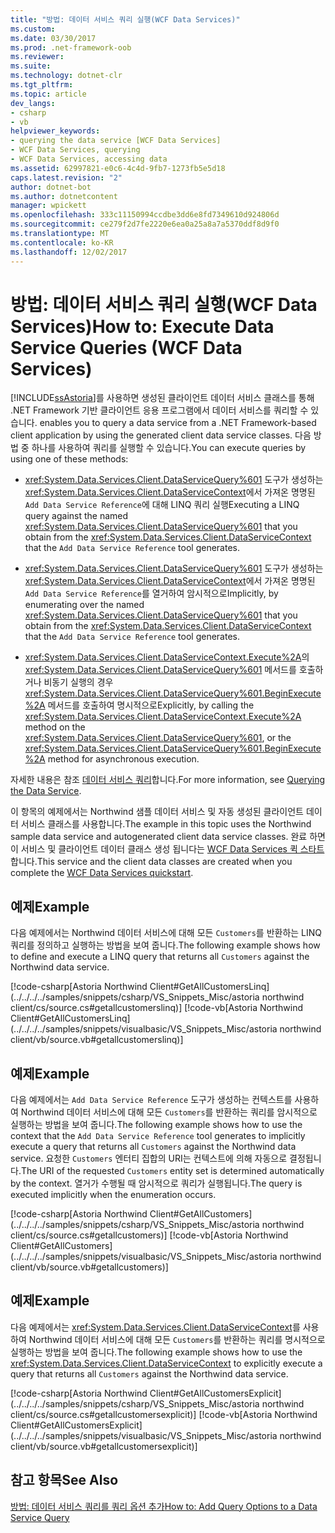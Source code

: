 ```yaml
---
title: "방법: 데이터 서비스 쿼리 실행(WCF Data Services)"
ms.custom: 
ms.date: 03/30/2017
ms.prod: .net-framework-oob
ms.reviewer: 
ms.suite: 
ms.technology: dotnet-clr
ms.tgt_pltfrm: 
ms.topic: article
dev_langs:
- csharp
- vb
helpviewer_keywords:
- querying the data service [WCF Data Services]
- WCF Data Services, querying
- WCF Data Services, accessing data
ms.assetid: 62997821-e0c6-4c4d-9fb7-1273fb5e5d18
caps.latest.revision: "2"
author: dotnet-bot
ms.author: dotnetcontent
manager: wpickett
ms.openlocfilehash: 333c11150994ccdbe3dd6e8fd7349610d924806d
ms.sourcegitcommit: ce279f2d7fe2220e6ea0a25a8a7a5370ddf8d9f0
ms.translationtype: MT
ms.contentlocale: ko-KR
ms.lasthandoff: 12/02/2017
---
```

# <a name="how-to-execute-data-service-queries-wcf-data-services"></a><span data-ttu-id="06789-102">방법: 데이터 서비스 쿼리 실행(WCF Data Services)</span><span class="sxs-lookup"><span data-stu-id="06789-102">How to: Execute Data Service Queries (WCF Data Services)</span></span>
[!INCLUDE[ssAstoria](../../../../includes/ssastoria-md.md)]<span data-ttu-id="06789-103">를 사용하면 생성된 클라이언트 데이터 서비스 클래스를 통해 .NET Framework 기반 클라이언트 응용 프로그램에서 데이터 서비스를 쿼리할 수 있습니다.</span><span class="sxs-lookup"><span data-stu-id="06789-103"> enables you to query a data service from a .NET Framework-based client application by using the generated client data service classes.</span></span> <span data-ttu-id="06789-104">다음 방법 중 하나를 사용하여 쿼리를 실행할 수 있습니다.</span><span class="sxs-lookup"><span data-stu-id="06789-104">You can execute queries by using one of these methods:</span></span>  
  
-   <span data-ttu-id="06789-105"><xref:System.Data.Services.Client.DataServiceQuery%601> 도구가 생성하는 <xref:System.Data.Services.Client.DataServiceContext>에서 가져온 명명된 `Add Data Service Reference`에 대해 LINQ 쿼리 실행</span><span class="sxs-lookup"><span data-stu-id="06789-105">Executing a LINQ query against the named <xref:System.Data.Services.Client.DataServiceQuery%601> that you obtain from the <xref:System.Data.Services.Client.DataServiceContext> that the `Add Data Service Reference` tool generates.</span></span>  
  
-   <span data-ttu-id="06789-106"><xref:System.Data.Services.Client.DataServiceQuery%601> 도구가 생성하는 <xref:System.Data.Services.Client.DataServiceContext>에서 가져온 명명된 `Add Data Service Reference`를 열거하여 암시적으로</span><span class="sxs-lookup"><span data-stu-id="06789-106">Implicitly, by enumerating over the named <xref:System.Data.Services.Client.DataServiceQuery%601> that you obtain from the <xref:System.Data.Services.Client.DataServiceContext> that the `Add Data Service Reference` tool generates.</span></span>  
  
-   <span data-ttu-id="06789-107"><xref:System.Data.Services.Client.DataServiceContext.Execute%2A>의 <xref:System.Data.Services.Client.DataServiceQuery%601> 메서드를 호출하거나 비동기 실행의 경우 <xref:System.Data.Services.Client.DataServiceQuery%601.BeginExecute%2A> 메서드를 호출하여 명시적으로</span><span class="sxs-lookup"><span data-stu-id="06789-107">Explicitly, by calling the <xref:System.Data.Services.Client.DataServiceContext.Execute%2A> method on the <xref:System.Data.Services.Client.DataServiceQuery%601>, or the <xref:System.Data.Services.Client.DataServiceQuery%601.BeginExecute%2A> method for asynchronous execution.</span></span>  
  
 <span data-ttu-id="06789-108">자세한 내용은 참조 [데이터 서비스 쿼리](../../../../docs/framework/data/wcf/querying-the-data-service-wcf-data-services.md)합니다.</span><span class="sxs-lookup"><span data-stu-id="06789-108">For more information, see [Querying the Data Service](../../../../docs/framework/data/wcf/querying-the-data-service-wcf-data-services.md).</span></span>  
  
 <span data-ttu-id="06789-109">이 항목의 예제에서는 Northwind 샘플 데이터 서비스 및 자동 생성된 클라이언트 데이터 서비스 클래스를 사용합니다.</span><span class="sxs-lookup"><span data-stu-id="06789-109">The example in this topic uses the Northwind sample data service and autogenerated client data service classes.</span></span> <span data-ttu-id="06789-110">완료 하면이 서비스 및 클라이언트 데이터 클래스 생성 됩니다는 [WCF Data Services 퀵 스타트](../../../../docs/framework/data/wcf/quickstart-wcf-data-services.md)합니다.</span><span class="sxs-lookup"><span data-stu-id="06789-110">This service and the client data classes are created when you complete the [WCF Data Services quickstart](../../../../docs/framework/data/wcf/quickstart-wcf-data-services.md).</span></span>  
  
## <a name="example"></a><span data-ttu-id="06789-111">예제</span><span class="sxs-lookup"><span data-stu-id="06789-111">Example</span></span>  
 <span data-ttu-id="06789-112">다음 예제에서는 Northwind 데이터 서비스에 대해 모든 `Customers`를 반환하는 LINQ 쿼리를 정의하고 실행하는 방법을 보여 줍니다.</span><span class="sxs-lookup"><span data-stu-id="06789-112">The following example shows how to define and execute a LINQ query that returns all `Customers` against the Northwind data service.</span></span>  
  
 [!code-csharp[Astoria Northwind Client#GetAllCustomersLinq](../../../../samples/snippets/csharp/VS_Snippets_Misc/astoria northwind client/cs/source.cs#getallcustomerslinq)]
 [!code-vb[Astoria Northwind Client#GetAllCustomersLinq](../../../../samples/snippets/visualbasic/VS_Snippets_Misc/astoria northwind client/vb/source.vb#getallcustomerslinq)]  
  
## <a name="example"></a><span data-ttu-id="06789-113">예제</span><span class="sxs-lookup"><span data-stu-id="06789-113">Example</span></span>  
 <span data-ttu-id="06789-114">다음 예제에서는 `Add Data Service Reference` 도구가 생성하는 컨텍스트를 사용하여 Northwind 데이터 서비스에 대해 모든 `Customers`를 반환하는 쿼리를 암시적으로 실행하는 방법을 보여 줍니다.</span><span class="sxs-lookup"><span data-stu-id="06789-114">The following example shows how to use the context that the `Add Data Service Reference` tool generates to implicitly execute a query that returns all `Customers` against the Northwind data service.</span></span> <span data-ttu-id="06789-115">요청한 `Customers` 엔터티 집합의 URI는 컨텍스트에 의해 자동으로 결정됩니다.</span><span class="sxs-lookup"><span data-stu-id="06789-115">The URI of the requested `Customers` entity set is determined automatically by the context.</span></span> <span data-ttu-id="06789-116">열거가 수행될 때 암시적으로 쿼리가 실행됩니다.</span><span class="sxs-lookup"><span data-stu-id="06789-116">The query is executed implicitly when the enumeration occurs.</span></span>  
  
 [!code-csharp[Astoria Northwind Client#GetAllCustomers](../../../../samples/snippets/csharp/VS_Snippets_Misc/astoria northwind client/cs/source.cs#getallcustomers)]
 [!code-vb[Astoria Northwind Client#GetAllCustomers](../../../../samples/snippets/visualbasic/VS_Snippets_Misc/astoria northwind client/vb/source.vb#getallcustomers)]  
  
## <a name="example"></a><span data-ttu-id="06789-117">예제</span><span class="sxs-lookup"><span data-stu-id="06789-117">Example</span></span>  
 <span data-ttu-id="06789-118">다음 예제에서는 <xref:System.Data.Services.Client.DataServiceContext>를 사용하여 Northwind 데이터 서비스에 대해 모든 `Customers`를 반환하는 쿼리를 명시적으로 실행하는 방법을 보여 줍니다.</span><span class="sxs-lookup"><span data-stu-id="06789-118">The following example shows how to use the <xref:System.Data.Services.Client.DataServiceContext> to explicitly execute a query that returns all `Customers` against the Northwind data service.</span></span>  
  
 [!code-csharp[Astoria Northwind Client#GetAllCustomersExplicit](../../../../samples/snippets/csharp/VS_Snippets_Misc/astoria northwind client/cs/source.cs#getallcustomersexplicit)]
 [!code-vb[Astoria Northwind Client#GetAllCustomersExplicit](../../../../samples/snippets/visualbasic/VS_Snippets_Misc/astoria northwind client/vb/source.vb#getallcustomersexplicit)]  
  
## <a name="see-also"></a><span data-ttu-id="06789-119">참고 항목</span><span class="sxs-lookup"><span data-stu-id="06789-119">See Also</span></span>  
 [<span data-ttu-id="06789-120">방법: 데이터 서비스 쿼리를 쿼리 옵션 추가</span><span class="sxs-lookup"><span data-stu-id="06789-120">How to: Add Query Options to a Data Service Query</span></span>](../../../../docs/framework/data/wcf/how-to-add-query-options-to-a-data-service-query-wcf-data-services.md)
